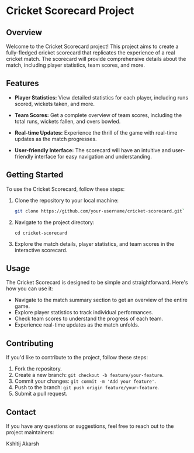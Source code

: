 # Cricket Scorecard Project

## Overview

Welcome to the Cricket Scorecard project! This project aims to create a fully-fledged cricket scorecard that replicates the experience of a real cricket match. The scorecard will provide comprehensive details about the match, including player statistics, team scores, and more.

## Features

- **Player Statistics:** View detailed statistics for each player, including runs scored, wickets taken, and more.

- **Team Scores:** Get a complete overview of team scores, including the total runs, wickets fallen, and overs bowled.

- **Real-time Updates:** Experience the thrill of the game with real-time updates as the match progresses.

- **User-friendly Interface:** The scorecard will have an intuitive and user-friendly interface for easy navigation and understanding.

## Getting Started

To use the Cricket Scorecard, follow these steps:

1. Clone the repository to your local machine:

   ```bash
   git clone https://github.com/your-username/cricket-scorecard.git` 

2.  Navigate to the project directory:

    `cd cricket-scorecard`
    
3.  Explore the match details, player statistics, and team scores in the interactive scorecard.
    

## Usage

The Cricket Scorecard is designed to be simple and straightforward. Here's how you can use it:

-   Navigate to the match summary section to get an overview of the entire game.
-   Explore player statistics to track individual performances.
-   Check team scores to understand the progress of each team.
-   Experience real-time updates as the match unfolds.

## Contributing

If you'd like to contribute to the project, follow these steps:

1.  Fork the repository.
2.  Create a new branch: `git checkout -b feature/your-feature`.
3.  Commit your changes: `git commit -m 'Add your feature'`.
4.  Push to the branch: `git push origin feature/your-feature`.
5.  Submit a pull request.

## Contact

If you have any questions or suggestions, feel free to reach out to the project maintainers:

Kshitij Akarsh
